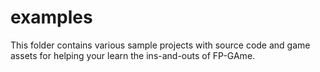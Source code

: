# examples
This folder contains various sample projects with source code and game assets for helping your learn
the ins-and-outs of FP-GAme.